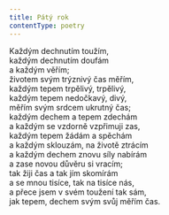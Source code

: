 ```yaml
---
title: Pátý rok
contentType: poetry
---
```


Každým dechnutím toužím,  
každým dechnutím doufám  
a každým věřím;  
životem svým trýznivý čas měřím,  
každým tepem trpělivý, trpělivý,  
každým tepem nedočkavý, divý,  
měřím svým srdcem ukrutný čas;  
každým dechem a tepem zdechám  
a každým se vzdorně vzpřimuji zas,  
každým tepem žádám a spěchám  
a každým sklouzám, na životě ztrácím  
a každým dechem znovu síly nabírám  
a zase novou důvěru si vracím;  
tak žiji čas a tak jím skomírám  
a se mnou tisíce, tak na tisíce nás,  
a přece jsem v svém toužení tak sám,  
jak tepem, dechem svým svůj měřím čas.
